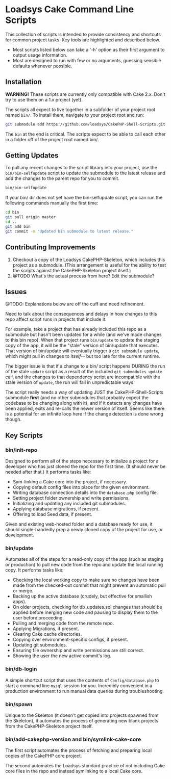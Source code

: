 # Loadsys Cake Command Line Scripts #

This collection of scripts is intended to provide consistency and shortcuts for common project tasks. Key tools are highlighted and described below.

* Most scripts listed below can take a '-h' option as their first argument to output usage information.
* Most are designed to run with few or no arguments, guessing sensible defaults whenever possible.

## Installation ##

**WARNING!** These scripts are currently only compatible with Cake 2.x. Don't try to use them on a 1.x project (yet).

The scripts all expect to live together in a subfolder of your project root named `bin/`. To install them, navigate to your project root and run:

```bash
git submodule add https://github.com/loadsys/CakePHP-Shell-Scripts.git bin
```
The `bin` at the end is critical. The scripts expect to be able to call each other in a folder off of the project root named bin/.


## Getting Updates ##

To pull any recent changes to the script library into your project, use the `bin/bin-selfupdate` script to update the submodule to the latest release and add the changes to the parent repo for you to commit.

```bash
bin/bin-selfupdate
```

If your bin/ dir does not yet have the bin-selfupdate script, you can run the following commands manually the first time:

```bash
cd bin
git pull origin master
cd ..
git add bin
git commit -m "Updated bin submodule to latest release."
```

## Contributing Improvements ##

1. Checkout a copy of the Loadsys CakePHP-Skeleton, which includes this project as a submodule. (This arrangement is useful for the ability to test the scripts  against the CakePHP-Skeleton project itself.)
2. @TODO What's the actual process from here? Edit the submodule?


## Issues ##

@TODO: Explanations below are off the cuff and need refinement.

Need to talk about the consequences and delays in how changes to this repo affect script runs in projects that include it.

For example, take a project that has already included this repo as a submodule but hasn't been updated for a while (and we've made changes to this bin repo). When that project runs `bin/update` to update the staging copy of the app, it will be the "stale" version of bin/update that executes. That version of bin/update will eventually trigger a `git submodule update`, which might pull in changes to _itself_-- but too late for the current runtime. 

The bigger issue is that if a change to a bin/ script happens DURING the run of the stale `update` script as a result of the included `git submodules update` call, and the changes to that dependency script are incompatible with the stale version of `update`, the run will fail in unpredictable ways.

The script really needs a way of updating JUST the CakePHP-Shell-Scripts submodule **first** (and no other submodules that probably expect the codebase to be changing along with it), and if it detects any changes have been applied, exits and re-calls the newer version of itself. Seems like there is a potential for an infinite loop here if the change detection is done wrong though.


## Key Scripts ##

### bin/init-repo ###

Designed to perform all of the steps necessary to initialize a project for a developer who has just cloned the repo for the first time. (It should never be needed after that.) It performs tasks like: 

* Sym-linking a Cake core into the project, if necessary.
* Copying default config files into place for the given environment.
* Writing database connection details into the `database.php` config file.
* Setting project folder ownership and write permissions.
* Initializing and updating any included git submodules.
* Applying database migrations, if present.
* Offering to load Seed data, if present.

Given and existing web-hosted folder and a database ready for use, it should single-handedly prep a newly cloned copy of the project for use, or development.


### bin/update ###

Automates all of the steps for a read-only copy of the app (such as staging or production) to pull new code from the repo and update the local running copy. It performs tasks like:

* Checking the local working copy to make sure no changes have been made from the checked-out commit that might prevent an automatic pull or merge.
* Backing up the active database (crudely, but effective for smallish apps).
* On older projects, checking for db_updates.sql changes that should be applied before merging new code and pausing to display them to the user before proceeding.
* Pulling and merging code from the remote repo.
* Applying Migrations, if present.
* Clearing Cake cache directories.
* Copying over environment-specific configs, if present.
* Updating git submodules.
* Ensuring file ownership and write permissions are still correct.
* Showing the user the new active commit's log.


### bin/db-login ###
A simple shortcut script that uses the contents of `Config/database.php` to start a command line `mysql` session for you. Incredibly convenient in a production environment to run manual data queries during troubleshooting.


### bin/spawn ###
Unique to the Skeleton (it doesn't get copied into projects spawned from the Skeleton), it automates the process of generating new blank projects from the CakePHP-Skeleton project itself.


### bin/add-cakephp-version and bin/symlink-cake-core ###
The first script automates the process of fetching and preparing local copies of the CakePHP core project.

The second automates the Loadsys standard practice of not including Cake core files in the repo and instead symlinking to a local Cake core.


